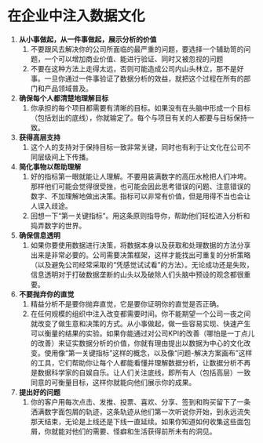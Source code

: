 # 在企业中注入数据文化

1. **从小事做起，从一件事做起，展示分析的价值**
   1. 不要跟风去解决你的公司所面临的最严重的问题，要选择一个辅助笥的问题，一个可以增加商业价值、能进行验证、同时又被忽视的问题
   2. 不要在这种方法上走得太远，否则可能造成公司内山头林立，那不是好事。一旦你通过一件事验证了数据分析的效益，就把这个过程在所有的部门和产品领域普及。
2. **确保每个人都清楚地理解目标**
   1. 你承担的每个项目都需要有清晰的目标。如果没有在头脑中形成一个目标（包括划出的底线），你就输定了。每个与项目有关的人都要与目标保持一致。
3. **获得高层支持**
   1. 这个人的支持对于保持目标一致非常关键，同时也有利于让文化在公司不同层级间上下传播。
4. **简化事物以帮助理解**
   1. 好的指标第一眼就能让人理解。不要用装满数字的高压水枪把人们冲垮。那样他们可能会觉得很受挫，也可能会因此思考错误的问题、注意错误的数字、不加理解地做出决策。指标可以非常有价值，但是用得不当也会让人误入歧途。
   2. 回想一下“第一关键指标”。用这条原则指导你，帮助他们轻松进入分析和捣弄数字的世界。
5. **确保信息透明**
   1. 如果你要使用数据进行决策，将数据本身以及获取和处理数据的方法分享出来是非常必要的。公司需要决策框架，这样才能找出可重复的分析策略（以及避免公司经常采取的“凭感觉试试看”的方法）。无论成功还是失败，信息透明对于打破数据垄断的山头以及破除人们头脑中预设的观念都很重要。
6. **不要抛弃你的直觉**
   1. 精益分析不是要你抛弃直觉，它是要你证明你的直觉是否正确。
   2. 在任何规模的组织中注入改变都需要时间。你不能期望一个公司一夜之间就改变了做生意和决策的方式。从小事做起，做一些容易实现、快速产生可以衡量的结果的实验。如果你能通过对公司KPI的改善（哪怕是一丁点儿的改善）来证实数据分析的价值，你就有理由提出以数据为中心的文化改变。使用像“第一关键指标”这样的概念，以及像“问题-解决方案画布”这样的工具，它们帮助你让每个人都能看懂并理解数据分析，让数据分析不再是数据科学家的自娱自乐。让人们关注底线，即所有人（包括高层）一致同意的可衡量目标，这样你就能向他们展示你的成果。
7. **提出好的问题**
   1. 你的客户用每次点击、发推、投票、喜欢、分享、签到和购买留下了一条洒满数字面包屑的轨迹，这条轨迹从他们第一次听说你开始，到永远流失那天结束，无论是上线还是下线一直延续。如果你知道如何收集这些面包屑，你就能对他们的需要、怪癖和生活获得前所未有的洞见。